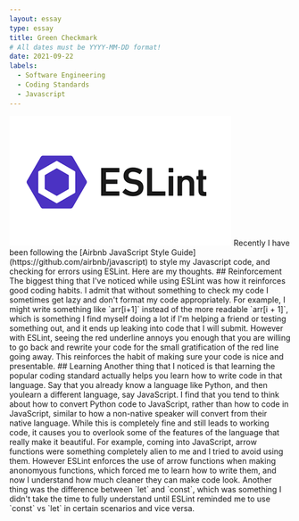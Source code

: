 ```yaml
---
layout: essay
type: essay
title: Green Checkmark
# All dates must be YYYY-MM-DD format!
date: 2021-09-22
labels:
  - Software Engineering
  - Coding Standards
  - Javascript
---
```


<img class="ui medium left circular floated image" src="../images/eslint.png">
Recently I have been following the [Airbnb JavaScript Style Guide](https://github.com/airbnb/javascript) to style my Javascript code, and checking for errors using ESLint. Here are my thoughts.
## Reinforcement
The biggest thing that I've noticed while using ESLint was how it reinforces good coding habits. I admit that without something to check my code I sometimes get lazy and don't format my code appropriately. For example, I might write something like `arr[i+1]` instead of the more readable `arr[i + 1]`, which is something I find myself doing a lot if I'm helping a friend or testing something out, and it ends up leaking into code that I will submit. However with ESLint, seeing the red underline annoys you enough that you are willing to go back and rewrite your code for the small gratification of the red line going away. This reinforces the habit of making sure your code is nice and presentable.
## Learning
Another thing that I noticed is that learning the popular coding standard actually helps you learn how to write code in that language. Say that you already know a language like Python, and then youlearn a different language, say JavaScript. I find that you tend to think about how to convert Python code to JavaScript, rather than how to code in JavaScript, similar to how a non-native speaker will convert from their native language. While this is completely fine and still leads to working code, it causes you to overlook some of the features of the language that really make it beautiful. For example, coming into JavaScript, arrow functions were something completely alien to me and I tried to avoid using them. However ESLint enforces the use of arrow functions when making anonomyous functions, which forced me to learn how to write them, and now I understand how much cleaner they can make code look. Another thing was the difference between `let` and `const`, which was something I didn't take the time to fully understand until ESLint reminded me to use `const` vs `let` in certain scenarios and vice versa.
